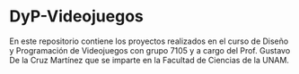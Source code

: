 # DyP-Videojuegos
En este repositorio contiene los proyectos realizados en el curso de Diseño y Programación de Videojuegos con grupo 7105 y a cargo del Prof. Gustavo De la Cruz Martínez  que se imparte en la Facultad de Ciencias de la UNAM.
